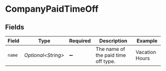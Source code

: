 # CompanyPaidTimeOff


## Fields

| Field                               | Type                                | Required                            | Description                         | Example                             |
| ----------------------------------- | ----------------------------------- | ----------------------------------- | ----------------------------------- | ----------------------------------- |
| `name`                              | *Optional\<String>*                 | :heavy_minus_sign:                  | The name of the paid time off type. | Vacation Hours                      |